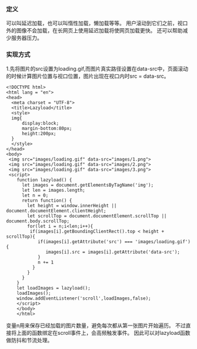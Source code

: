 ### 定义

可以叫延迟加载，也可以叫惰性加载，懒加载等等。
用户滚动到它们之前，视口外的图像不会加载，在长网页上使用延迟加载将使网页加载更快。
还可以帮助减少服务器压力。

### 实现方式

1.先将图片的src设置为loading.gif,而图片真实路径设置在data-src中，页面滚动的时候计算图片位置与视口位置，图片出现在视口内时src = data-src。
    
    <!DOCTYPE html>
    <html lang = "en">
    <head>
      <meta charset = "UTF-8">
      <title>Lazyload</title>
      <style>
      img{
          display:block;
          margin-bottom:80px;
          height:200px;
      }
      </style>
    </head> 
    <body>
     <img src="images/loading.gif" data-src="images/1.png">
     <img src="images/loading.gif" data-src="images/2.png">
     <img src="images/loading.gif" data-src="images/3.png">
     <script>
        function lazyload() {
          let images = document.getElementsByTagName('img');
          let len = images.length;
          let n = 0;
          return function() {
            let height = window.innerHeight || document.documentElement.clientHeight;
            let scrollTop = document.documentElement.scrollTop || document.body.scrollTop;
            for(let i = n;i<len;i++){
             if(images[i].getBoundingClientRect().top < height + scrollTop){
                if(images[i].getAttribute('src') === 'images/loading.gif'){
                   images[i].src = images[i].getAttribute('data-src');
                }
                n += 1
              }
            }
          }
        }
        let loadImages = lazyload();
        loadImages();
        window.addEventListener('scroll',loadImages,false);
        </script>
        </body>
        </html>
        

变量n用来保存已经加载的图片数量，避免每次都从第一张图片开始遍历。
不过直接将上面的函数绑定在scroll事件上，会高频触发事件。
因此可以对lazyload函数做防抖和节流处理。
